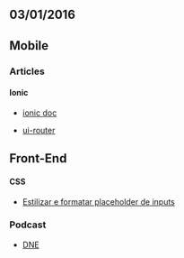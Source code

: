 03/01/2016
----------

## Mobile

### Articles

#### Ionic

* [ionic doc](http://ionicframework.com/docs/)

* [ui-router](https://www.thepolyglotdeveloper.com/2014/11/using-ui-router-navigate-ionicframework/)

## Front-End

#### CSS

* [Estilizar e formatar placeholder de inputs](http://tableless.com.br/estilizar-e-formatar-placeholder-de-inputs/)

### Podcast

* [DNE](http://devnaestrada.com.br/2016/02/26/devnaestrada-entrevista-carneiro.html)

